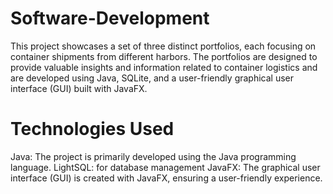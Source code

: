 # Software-Development
This project showcases a set of three distinct portfolios, each focusing on container shipments from different harbors. The portfolios are designed to provide valuable insights and information related to container logistics and are developed using Java, SQLite, and a user-friendly graphical user interface (GUI) built with JavaFX.

# Technologies Used
Java: The project is primarily developed using the Java programming language.
LightSQL: for database management
JavaFX: The graphical user interface (GUI) is created with JavaFX, ensuring a user-friendly experience.
